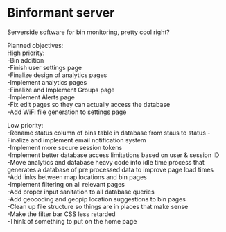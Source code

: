 # Binformant server      
Serverside software for bin monitoring, pretty cool right?

Planned objectives:   
High priority:  
-Bin addition  
-Finish user settings page  
-Finalize design of analytics pages  
-Implement analytics pages  
-Finalize and Implement Groups page  
-Implement Alerts page  
-Fix edit pages so they can actually access the database  
-Add WiFi file generation to settings page  
  
Low priority:  
-Rename status column of bins table in database from staus to status
-Finalize and implement email notification system  
-Implement more secure session tokens  
-Implement better database access limitations based on user & session ID  
-Move analytics and database heavy code into idle time process that generates a database of pre processed data to improve page load times  
-Add links between map locations and bin pages  
-Implement filtering on all relevant pages  
-Add proper input sanitation to all database queries  
-Add geocoding and geopip location suggestions to bin pages  
-Clean up file structure so things are in places that make sense  
-Make the filter bar CSS less retarded  
-Think of something to put on the home page  
